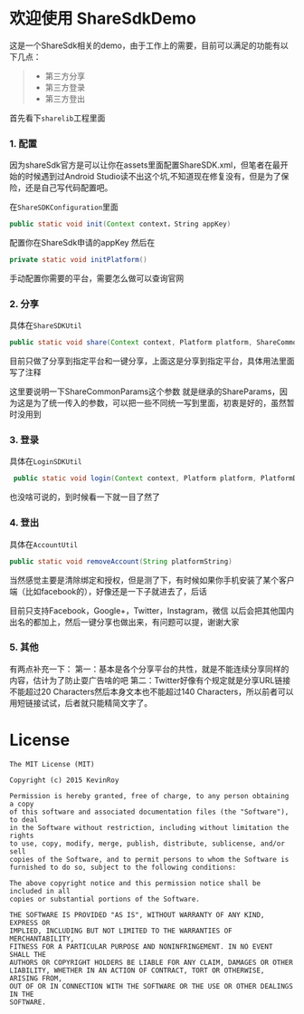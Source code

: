 # 欢迎使用 ShareSdkDemo


这是一个ShareSdk相关的demo，由于工作上的需要，目前可以满足的功能有以下几点：

> * 第三方分享
> * 第三方登录
> * 第三方登出

首先看下`sharelib`工程里面
### 1. 配置
因为shareSdk官方是可以让你在assets里面配置ShareSDK.xml，但笔者在最开始的时候遇到过Android Studio读不出这个坑,不知道现在修复没有，但是为了保险，还是自己写代码配置吧。

在`ShareSDKConfiguration`里面
```java
public static void init(Context context，String appKey)
```

配置你在ShareSdk申请的appKey
然后在
```java
private static void initPlatform()
```
手动配置你需要的平台，需要怎么做可以查询官网

### 2. 分享
具体在`ShareSDKUtil`
```java
public static void share(Context context, Platform platform, ShareCommonParams shareCommonParams, PlatformActionListener platformActionListener)
```
目前只做了分享到指定平台和一键分享，上面这是分享到指定平台，具体用法里面写了注释

这里要说明一下ShareCommonParams这个参数
就是继承的ShareParams，因为这是为了统一传入的参数，可以把一些不同统一写到里面，初衷是好的，虽然暂时没用到
### 3. 登录
具体在`LoginSDKUtil`
```java
 public static void login(Context context, Platform platform, PlatformDbListener platformDbListener)
```
也没啥可说的，到时候看一下就一目了然了

### 4. 登出
具体在`AccountUtil`
```java
public static void removeAccount(String platformString)
```
当然感觉主要是清除绑定和授权，但是测了下，有时候如果你手机安装了某个客户端（比如facebook的），好像还是一下子就进去了，后话

目前只支持Facebook，Google+，Twitter，Instagram，微信
以后会把其他国内出名的都加上，然后一键分享也做出来，有问题可以提，谢谢大家

### 5. 其他
有两点补充一下：
第一：基本是各个分享平台的共性，就是不能连续分享同样的内容，估计为了防止耍广告啥的吧
第二：Twitter好像有个规定就是分享URL链接不能超过20 Characters然后本身文本也不能超过140 Characters，所以前者可以用短链接试试，后者就只能精简文字了。

# License
```
The MIT License (MIT)

Copyright (c) 2015 KevinRoy

Permission is hereby granted, free of charge, to any person obtaining a copy
of this software and associated documentation files (the "Software"), to deal
in the Software without restriction, including without limitation the rights
to use, copy, modify, merge, publish, distribute, sublicense, and/or sell
copies of the Software, and to permit persons to whom the Software is
furnished to do so, subject to the following conditions:

The above copyright notice and this permission notice shall be included in all
copies or substantial portions of the Software.

THE SOFTWARE IS PROVIDED "AS IS", WITHOUT WARRANTY OF ANY KIND, EXPRESS OR
IMPLIED, INCLUDING BUT NOT LIMITED TO THE WARRANTIES OF MERCHANTABILITY,
FITNESS FOR A PARTICULAR PURPOSE AND NONINFRINGEMENT. IN NO EVENT SHALL THE
AUTHORS OR COPYRIGHT HOLDERS BE LIABLE FOR ANY CLAIM, DAMAGES OR OTHER
LIABILITY, WHETHER IN AN ACTION OF CONTRACT, TORT OR OTHERWISE, ARISING FROM,
OUT OF OR IN CONNECTION WITH THE SOFTWARE OR THE USE OR OTHER DEALINGS IN THE
SOFTWARE.
```